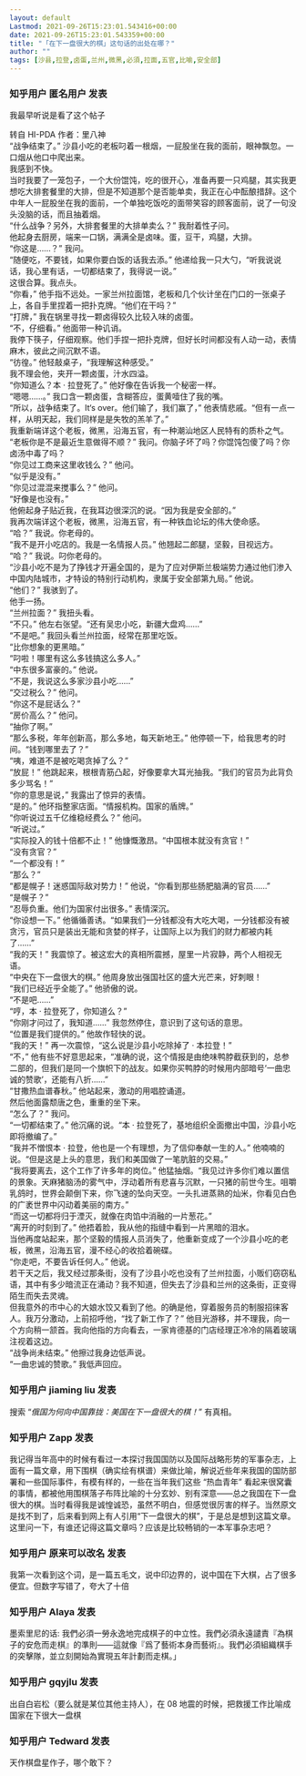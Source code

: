 ```yaml
---
layout: default
Lastmod: 2021-09-26T15:23:01.543416+00:00
date: 2021-09-26T15:23:01.543359+00:00
title: "「在下一盘很大的棋」这句话的出处在哪？"
author: ""
tags: [沙县,拉登,卤蛋,兰州,微黑,必須,拉面,五官,比喻,安全部]
---
```



    
### 知乎用户 匿名用户 发表
    
我最早听说是看了这个帖子

  
转自 HI-PDA 作者：里八神  
“战争结束了。” 沙县小吃的老板叼着一根烟，一屁股坐在我的面前，眼神飘忽。一口烟从他口中爬出来。  
我感到不快。  
当时我要了一笼包子，一个大份馄饨，吃的很开心，准备再要一只鸡腿，其实我更想吃大排套餐里的大排，但是不知道那个是否能单卖，我正在心中酝酿措辞。这个中年人一屁股坐在我的面前，一个单独吃饭吃的面带笑容的顾客面前，说了一句没头没脑的话，而且抽着烟。  
“什么战争？另外，大排套餐里的大排单卖么？” 我耐着性子问。  
他起身去厨房，端来一口锅，满满全是卤味。蛋，豆干，鸡腿，大排。  
“你这是……？” 我问。  
“随便吃，不要钱，如果你要白饭的话我去添。” 他递给我一只大勺，“听我说说话，我心里有话，一切都结束了，我得说一说。”  
这很合算。我点头。  
“你看，” 他手指不远处。一家兰州拉面馆，老板和几个伙计坐在门口的一张桌子上，各自手里捏着一把扑克牌。“他们在干吗？”  
“打牌，” 我在锅里寻找一颗卤得较久比较入味的卤蛋。  
“不，仔细看。” 他面带一种讥诮。  
我停下筷子，仔细观察。他们手捏一把扑克牌，但好长时间都没有人动一动，表情麻木，彼此之间沉默不语。  
“彷徨。” 他轻敲桌子，“我理解这种感受。”  
我不理会他，夹开一颗卤蛋，汁水四溢。  
“你知道么？本 · 拉登死了。” 他好像在告诉我一个秘密一样。  
“嗯嗯……。” 我口含一颗卤蛋，含糊答应，蛋黄噎住了我的嘴。  
“所以，战争结束了。It‘s over。他们输了，我们赢了，” 他表情悲戚。“但有一点一样，从明天起，我们同样是是失牧的羔羊了。”  
我重新端详这个老板，微黑，沿海五官，有一种潮汕地区人民特有的质朴之气。  
“老板你是不是最近生意做得不顺？” 我问。你脑子坏了吗？你馄饨包傻了吗？你卤汤中毒了吗？  
“你见过工商来这里收钱么？” 他问。  
“似乎是没有。”  
“你见过混混来搅事么？” 他问。  
“好像是也没有。”  
他俯起身子贴近我，在我耳边很深沉的说。“因为我是安全部的。”  
我再次端详这个老板，微黑，沿海五官，有一种铁血论坛的伟大使命感。  
“哈？” 我说。你老母的。  
“我不是开小吃店的。我是一名情报人员。” 他翘起二郎腿，坚毅，目视远方。  
“哈？” 我说。叼你老母的。  
“沙县小吃不是为了挣钱才开遍全国的，是为了应对伊斯兰极端势力通过他们渗入中国内陆城市，才特设的特别行动机构，隶属于安全部第九局。” 他说。  
“他们？” 我骇到了。  
他手一扬。  
“兰州拉面？” 我扭头看。  
“不只。” 他左右张望。“还有吴忠小吃，新疆大盘鸡……”  
“不是吧。” 我回头看兰州拉面，经常在那里吃饭。  
“比你想象的更黑暗。”  
“叼啦！哪里有这么多钱搞这么多人。”  
“中东很多富豪的。” 他说。  
“不是，我说这么多家沙县小吃……”  
“交过税么？” 他问。  
“你这不是屁话么？”  
“房价高么？” 他问。  
“抽你了啊。”  
“那么多税，年年创新高，那么多地，每天新地王。” 他停顿一下，给我思考的时间。“钱到哪里去了？”  
“咦，难道不是被吃喝贪掉了么？”  
“放屁！” 他跳起来，根根青筋凸起，好像要拿大耳光抽我。“我们的官员为此背负多少骂名！”  
“你的意思是说，” 我露出了惊异的表情。  
“是的。” 他环指整家店面。“情报机构。国家的盾牌。”  
“你听说过五千亿维稳经费么？” 他问。  
“听说过。”  
“实际投入的钱十倍都不止！” 他慷慨激昂。“中国根本就没有贪官！”  
“没有贪官？”  
“一个都没有！”  
“那么？”  
“都是幌子！迷惑国际敌对势力！” 他说，“你看到那些肠肥脑满的官员……”  
“是幌子？”  
“忍辱负重。他们为国家付出很多。” 表情深沉。  
“你设想一下。” 他循循善诱。“如果我们一分钱都没有大吃大喝，一分钱都没有被贪污，官员只是装出无能和贪婪的样子，让国际上以为我们的财力都被内耗了……”  
“我的天！” 我震惊了。被这宏大的真相所震撼，屋里一片寂静，两个人相视无语。  
“中央在下一盘很大的棋。” 他周身放出强国社区的盛大光芒来，好刺眼！  
“我们已经近乎全能了。” 他骄傲的说。  
“不是吧……”  
“哼，本 · 拉登死了，你知道么？”  
“你刚才问过了，我知道……” 我忽然停住，意识到了这句话的意思。  
“位置是我们提供的。” 他故作轻快的说。  
“我的天！” 再一次震惊，“这么说是沙县小吃除掉了 · 本拉登！”  
“不，” 他有些不好意思起来，“准确的说，这个情报是由绝味鸭脖截获到的，总参二部的，但我们是同一个旗帜下的战友。如果你买鸭脖的时候用内部暗号‘一曲忠诚的赞歌’，还能有八折……”  
“甘撒热血谱春秋。” 他站起来，激动的用唱腔诵道。  
然后他面露颓唐之色，重重的坐下来。  
“怎么了？” 我问。  
“一切都结束了。” 他沉痛的说。“本 · 拉登死了，基地组织全面撤出中国，沙县小吃即将撤编了。”  
“我并不憎恨本 · 拉登，他也是一个有理想，为了信仰奉献一生的人。” 他喃喃的说。“但是这是上头的意思，我们和美国做了一笔肮脏的交易。”  
“我将要离去，这个工作了许多年的岗位。” 他猛抽烟。“我见过许多你们难以置信的景象。天麻猪脑汤的雾气中，浮动着所有悲喜与沉默，一只猪的前世今生。咀嚼乳鸽时，世界会颠倒下来，你飞速的坠向天空。一头扎进蒸熟的灿米，你看见白色的广袤世界中闪动着美丽的南方。”  
“而这一切都将归于湮灭，就像在肉馅中消融的一片葱花。”  
“离开的时刻到了。” 他捂着脸，我从他的指缝中看到一片黑暗的泪水。  
当他再度站起来，那个坚毅的情报人员消失了，他重新变成了一个沙县小吃的老板，微黑，沿海五官，漫不经心的收拾着碗碟。  
“你走吧，不要告诉任何人。” 他说。  
若干天之后，我又经过那条街，没有了沙县小吃也没有了兰州拉面，小贩们窃窃私语，其中有多少暗流正在涌动？我不知道，但失去了沙县和兰州的这条街，正变得陌生而失去灵魂。  
但我意外的市中心的大娘水饺又看到了他。的确是他，穿着服务员的制服招徕客人。我万分激动，上前招呼他，“找了新工作了？” 他目光游移，并不理我，向一个方向稍一颔首。我向他指的方向看去，一家肯德基的门店经理正冷冷的隔着玻璃注视着这边。  
“战争尚未结束。” 他擦过我身边低声说。  
“一曲忠诚的赞歌。” 我低声回应。
    
    
    
    
### 知乎用户 jiaming liu 发表
    
搜索 “_俄国为何向中国靠拢：美国在下一盘很大的棋！_” 有真相。
    
    
    
    
### 知乎用户 Zapp 发表
    
我记得当年高中的时候有看过一本探讨我国国防以及国际战略形势的军事杂志，上面有一篇文章，用下围棋（确实绘有棋谱）来做比喻，解说近些年来我国的国防部署和一些国际事件，有模有样的，一些在当年我们这些 “热血青年” 看起来很窝囊的事情，都被他用围棋落子布阵比喻的十分玄妙、别有深意——总之我国在下一盘很大的棋。当时看得我是诚惶诚恐，虽然不明白，但感觉很厉害的样子。当然原文是找不到了，后来看到网上有人引用“下一盘很大的棋”，于是总是想到这篇文章。  
这里问一下，有谁还记得这篇文章吗？应该是比较畅销的一本军事杂志吧？
    
    
    
    
### 知乎用户 原来可以改名 发表
    
我第一次看到这个词，是一篇五毛文，说中印边界的，说中国在下大棋，占了很多便宜。但数字写错了，夸大了十倍
    
    
    
    
### 知乎用户  Alaya 发表
    
墨索里尼的话: 我們必須一勞永逸地完成棋子的中立性。我們必須永遠譴責『為棋子的安危而走棋』的準則——這就像『爲了藝術本身而藝術』。我們必須組織棋手的突擊隊，並立刻開始為實現五年計劃而走棋。」
    
    
    
    
### 知乎用户 gqyjlu​ 发表
    
出自白岩松（要么就是某位其他主持人），在 08 地震的时候，把救援工作比喻成国家在下很大一盘棋
    
    
    
    
### 知乎用户  Tedward 发表
    
天作棋盘星作子，哪个敢下？
    
    
    

